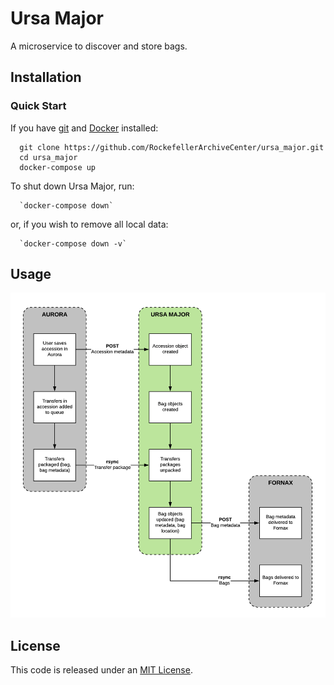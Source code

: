 # Ursa Major

A microservice to discover and store bags.

## Installation

### Quick Start
If you have [git](https://git-scm.com/) and [Docker](https://www.docker.com/community-edition) installed:

      git clone https://github.com/RockefellerArchiveCenter/ursa_major.git
      cd ursa_major
      docker-compose up

To shut down Ursa Major, run:

      `docker-compose down`

or, if you wish to remove all local data:

      `docker-compose down -v`


## Usage

![Ursa Major diagram](ursa_major.png)


## License

This code is released under an [MIT License](LICENSE).

